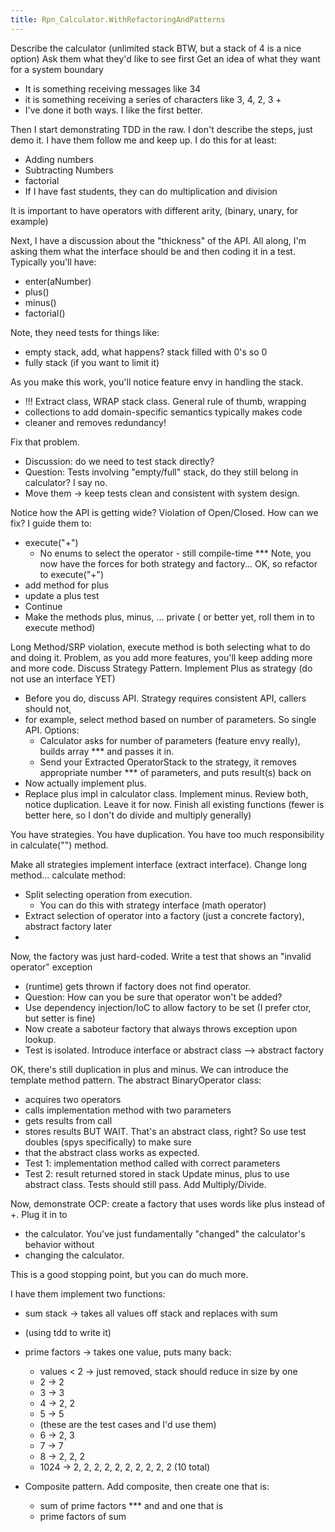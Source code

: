 ```yaml
---
title: Rpn_Calculator.WithRefactoringAndPatterns
---
```

Describe the calculator (unlimited stack BTW, but a stack of 4 is a nice option)
Ask them what they'd like to see first
Get an idea of what they want for a system boundary
* It is something receiving messages like 34 <enter>
* it is something receiving a series of characters like 3, 4, <enter> 2, 3 +
* I've done it both ways. I like the first better.

Then I start demonstrating TDD in the raw. I don't describe the steps, just demo it.
I have them follow me and keep up.
I do this for at least:
* Adding numbers
* Subtracting Numbers
* factorial
* If I have fast students, they can do multiplication and division

It is important to have operators with different arity, (binary, unary, for example)

Next, I have a discussion about the "thickness" of the API. All along, I'm asking them
what the interface should be and then coding it in a test. Typically you'll have:
* enter(aNumber)
* plus()
* minus()
* factorial()

Note, they need tests for things like:
* empty stack, add, what happens? stack filled with 0's so 0
* fully stack (if you want to limit it)

As you make this work, you'll notice feature envy in handling the stack.
* !!! Extract class, WRAP stack class. General rule of thumb, wrapping
* collections to add domain-specific semantics typically makes code
* cleaner and removes redundancy!

Fix that problem.
* Discussion: do we need to test stack directly?
* Question: Tests involving "empty/full" stack, do they still belong in calculator? I say no.
* Move them -> keep tests clean and consistent with system design.

Notice how the API is getting wide? Violation of Open/Closed. How can we fix? I guide
them to:
* execute("+")
  * No enums to select the operator - still compile-time
*** Note, you now have the forces for both strategy and factory...
OK, so refactor to execute("+")
* add method for plus
* update a plus test
* Continue
* Make the methods plus, minus, ... private ( or better yet, roll them in to execute method)

Long Method/SRP violation, execute method is both selecting what to do and doing it.
Problem, as you add more features, you'll keep adding more and more code.
Discuss Strategy Pattern.
Implement Plus as strategy (do not use an interface YET)
* Before you do, discuss API. Strategy requires consistent API, callers should not,
* for example, select method based on number of parameters. So single API. Options:
  * Calculator asks for number of parameters (feature envy really), builds array
*** and passes it in.
  * Send your Extracted OperatorStack to the strategy, it removes appropriate number
*** of parameters, and puts result(s) back on
* Now actually implement plus.
* Replace plus impl in calculator class.
Implement minus.
Review both, notice duplication. Leave it for now.
Finish all existing functions (fewer is better here, so I don't do divide and multiply generally)

You have strategies. You have duplication. You have too much responsibility in calculate("") method.

Make all strategies implement interface (extract interface).
Change long method... calculate method:
* Split selecting operation from execution.
  * You can do this with strategy interface (math operator)
* Extract selection of operator into a factory (just a concrete factory), abstract factory later
* 
Now, the factory was just hard-coded. Write a test that shows an "invalid operator" exception
* (runtime) gets thrown if factory does not find operator.
* Question: How can you be sure that operator won't be added?
* Use dependency injection/IoC to allow factory to be set (I prefer ctor, but setter is fine)
* Now create a saboteur factory that always throws exception upon lookup.
* Test is isolated. Introduce interface or abstract class --> abstract factory

OK, there's still duplication in plus and minus. We can introduce the template method pattern.
The abstract BinaryOperator class:
* acquires two operators
* calls implementation method with two parameters
* gets results from call
* stores results
BUT WAIT. That's an abstract class, right? So use test doubles (spys specifically) to make sure
* that the abstract class works as expected.
* Test 1: implementation method called with correct parameters
* Test 2: result returned stored in stack
Update minus, plus to use abstract class. Tests should still pass.
Add Multiply/Divide.

Now, demonstrate OCP: create a factory that uses words like plus instead of +. Plug it in to
* the calculator. You've just fundamentally "changed" the calculator's behavior without
* changing the calculator.

This is a good stopping point, but you can do much more.

I have them implement two functions:
* sum stack -> takes all values off stack and replaces with sum
* (using tdd to write it)

* prime factors -> takes one value, puts many back:
  * values < 2 -> just removed, stack should reduce in size by one
  * 2 -> 2
  * 3 -> 3
  * 4 -> 2, 2
  * 5 -> 5
  * (these are the test cases and I'd use them)
  * 6 -> 2, 3
  * 7 -> 7
  * 8 -> 2, 2, 2
  * 1024 -> 2, 2, 2, 2, 2, 2, 2, 2, 2, 2 (10 total)

* Composite pattern. Add composite, then create one that is:
  * sum of prime factors
*** and and one that is
  * prime factors of sum


 
